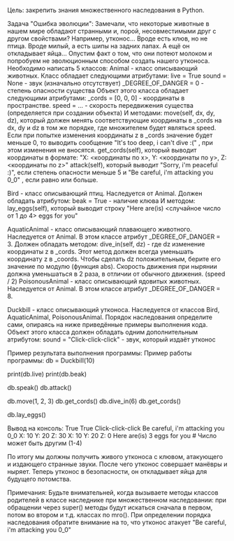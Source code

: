 Цель: закрепить знания множественного наследования в Python.

Задача "Ошибка эволюции":
Замечали, что некоторые животные в нашем мире обладают странными и, порой, несовместимыми друг с другом свойствами? Например, утконос... Вроде есть клюв, но не птица. Вроде милый, а есть шипы на задних лапах. А ещё он откладывает яйца... Опустим факт о том, что они потеют молоком и попробуем не эволюционным способом создать нашего утконоса.
Необходимо написать 5 классов:
Animal - класс описывающий животных.
Класс обладает следующими атрибутами:
live = True
sound = None - звук (изначально отсутствует)
_DEGREE_OF_DANGER = 0 - степень опасности существа
Объект этого класса обладает следующими атрибутами:
_cords = [0, 0, 0] - координаты в пространстве.
speed = ... - скорость передвижения существа (определяется при создании объекта)
И методами:
move(self, dx, dy, dz), который должен менять соответствующие координаты в _cords на dx, dy и dz в том же порядке, где множителем будет являться speed. Если при попытке изменения координаты z в _cords значение будет меньше 0, то выводить сообщение "It's too deep, i can't dive :(" , при этом изменения не вносятся.
get_cords(self), который выводит координаты в формате: "X: <координаты по x>, Y: <координаты по y>, Z: <координаты по z>"
attack(self), который выводит "Sorry, i'm peaceful :)", если степень опасности меньше 5 и "Be careful, i'm attacking you 0_0" , если равно или больше.

Bird - класс описывающий птиц. Наследуется от Animal.
Должен обладать атрибутом:
beak = True - наличие клюва
И методом:
lay_eggs(self), который выводит строку "Here are(is) <случайное число от 1 до 4> eggs for you"

AquaticAnimal - класс описывающий плавающего животного. Наследуется от Animal.
В этом классе атрибут _DEGREE_OF_DANGER = 3.
Должен обладать методом:
dive_in(self, dz) - где dz изменение координаты z в _cords. Этот метод должен всегда уменьшать координату z в _coords. Чтобы сделать dz положительным, берите его значение по модулю (функция abs). Скорость движения при нырянии должна уменьшаться в 2 раза, в отличии от обычного движения. (speed / 2)
PoisonousAnimal - класс описывающий ядовитых животных. Наследуется от Animal.
В этом классе атрибут _DEGREE_OF_DANGER = 8.

Duckbill - класс описывающий утконоса. Наследуется от классов Bird, AquaticAnimal, PoisonousAnimal. Порядок наследования определите сами, опираясь на ниже приведённые примеры выполнения кода.
Объект этого класса должен обладать одним дополнительным атрибутом:
sound = "Click-click-click" - звук, который издаёт утконос

Пример результата выполнения программы:
Пример работы программы:
db = Duckbill(10)

print(db.live)
print(db.beak)

db.speak()
db.attack()

db.move(1, 2, 3)
db.get_cords()
db.dive_in(6)
db.get_cords()

db.lay_eggs()

Вывод на консоль:
True
True
Click-click-click
Be careful, i'm attacking you 0_0
X: 10 Y: 20 Z: 30
X: 10 Y: 20 Z: 0
Here are(is) 3 eggs for you # Число может быть другим (1-4)

По итогу мы должны получить живого утконоса с клювом, атакующего и издающего странные звуки.
После чего утконос совершает манёвры и ныряет.
Теперь утконос в безопасности, он откладывает яйца для будущего потомства.

Примечания:
Будьте внимательней, когда вызываете методы классов родителей в классе наследнике при множественном наследовании: при обращении через super() методы будут искаться сначала в первом, потом во втором и т.д. классах по mro().
При определении порядка наследования обратите внимание на то, что утконос атакует "Be careful, i'm attacking you 0_0"
